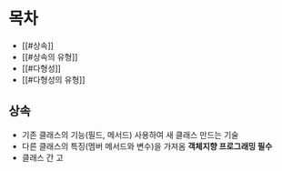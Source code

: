
# 목차
- [[#상속]]
- [[#상속의 유형]]
- [[#다형성]]
- [[#다형성의 유형]]

## 상속
- 기존 클래스의 기능(필드, 메서드) 사용하여 새 클래스 만드는 기술
- 다른 클래스의 특징(멤버 메서드와 변수)을 가져옴 **객체지향 프로그래밍 필수**
- 클래스 간 고
